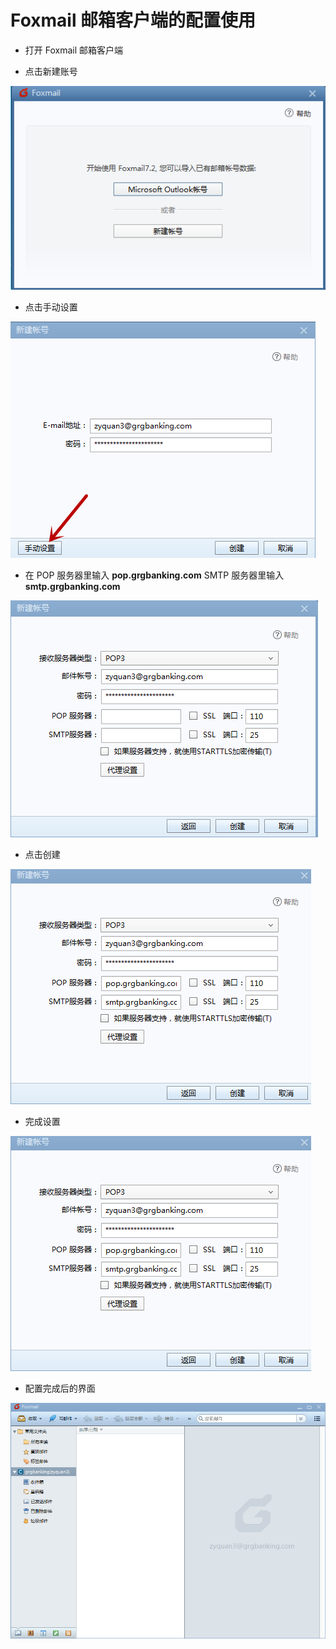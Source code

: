 # Foxmail 邮箱客户端的配置使用

- 打开 Foxmail 邮箱客户端
 
- 点击新建账号

![](/imgs/FoxmailSetting/1.png)

- 点击手动设置

![](/imgs/FoxmailSetting/2.png)
 
- 在 POP 服务器里输入 **pop.grgbanking.com** SMTP 服务器里输入 **smtp.grgbanking.com**

![](/imgs/FoxmailSetting/3.png)
 
- 点击创建

![](/imgs/FoxmailSetting/4.png)
 
- 完成设置

![](/imgs/FoxmailSetting/4.png)
 
- 配置完成后的界面

![](/imgs/FoxmailSetting/6.png)
 